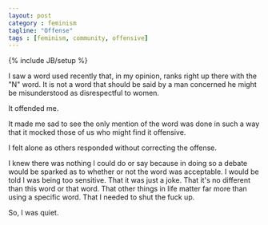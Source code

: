 ```yaml
---
layout: post
category : feminism
tagline: "Offense"
tags : [feminism, community, offensive]
---
```

{% include JB/setup %}

I saw a word used recently that, in my opinion, ranks right up there with the "N" word.
It is not a word that should be said by a man concerned he might be
misunderstood as disrespectful to women.

It offended me.

It made me sad to see the only mention of the word was done in such a way that it mocked
those of us who might find it offensive.

I felt alone as others responded without correcting the offense.

I knew there was nothing I could do or say because in doing so a debate would be sparked as to whether or not the
word was acceptable. I would be told I was being too sensitive. That it was just a joke. That it's
no different than this word or that word. That other things in life matter far more than using a specific word.
That I needed to shut the fuck up.

So, I was quiet.
